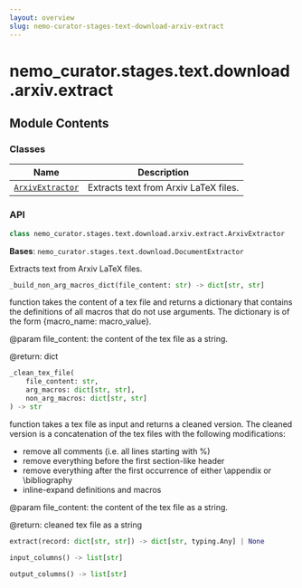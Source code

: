 ```yaml
---
layout: overview
slug: nemo-curator-stages-text-download-arxiv-extract
---
```


# nemo_curator.stages.text.download.arxiv.extract



## Module Contents

### Classes

| Name | Description |
|------|-------------|
| [`ArxivExtractor`](#nemo_curatorstagestextdownloadarxivextractarxivextractor) | Extracts text from Arxiv LaTeX files. |

### API

```python
class nemo_curator.stages.text.download.arxiv.extract.ArxivExtractor
```

**Bases**: `nemo_curator.stages.text.download.DocumentExtractor`

Extracts text from Arxiv LaTeX files.

```python
_build_non_arg_macros_dict(file_content: str) -> dict[str, str]
```

function takes the content of a tex file and returns a dictionary
that contains the definitions of all macros that do not use arguments.
The dictionary is of the form \{macro_name: macro_value\}.

@param file_content: the content of the tex file as a string.

@return: dict


```python
_clean_tex_file(
    file_content: str,
    arg_macros: dict[str, str],
    non_arg_macros: dict[str, str]
) -> str
```

function takes a tex file as input and returns a cleaned version. The
 cleaned version is a concatenation of the tex files with the
following modifications:

- remove all comments (i.e. all lines starting with %)
- remove everything before the first section-like header
- remove everything after the first occurrence of either \appendix or
    \bibliography
- inline-expand definitions and macros

@param file_content: the content of the tex file as a string.

@return: cleaned tex file as a string


```python
extract(record: dict[str, str]) -> dict[str, typing.Any] | None
```


```python
input_columns() -> list[str]
```


```python
output_columns() -> list[str]
```

